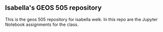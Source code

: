 ## Isabella's GEOS 505 repository

This is the geos 505 repository for isabella welk. In this repo are the Jupyter Notebook assignments for the class. 
